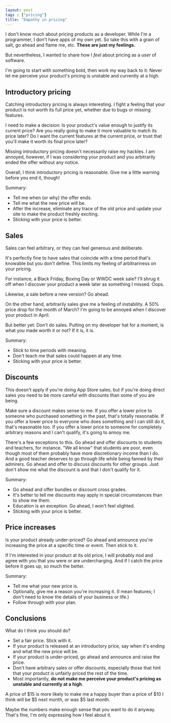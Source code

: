 ```yaml
---
layout: post
tags : ["pricing"]
title: "Empathy in pricing"
---
```

I don't know much about pricing products as a developer. While I'm a programmer, I don't have apps of my own yet. So take this with a grain of salt, go ahead and flame me, etc.  **These are just my feelings.**

But nevertheless, I wanted to share how I *feel* about pricing as a *user* of software.

I'm going to start with something bold, then work my way back to it: Never let me perceive your product's pricing is unstable and currently at a high.

<!--more-->

## Introductory pricing ##

Catching introductory pricing is always interesting. I fight a feeling that your product is not worth its full price yet, whether due to bugs or missing features.

I need to make a decision: Is your product's value enough to justify its current price? Are you really going to make it more valuable to match its price later? Do I want the current features at the current price, or trust that you'll make it worth its final price later?

Missing introductory pricing doesn't necessarily raise my hackles. I am annoyed, however, if I was considering your product and you arbitrarily ended the offer without any notice.

Overall, I think introductory pricing is reasonable. Give me a little warning before you end it, though!

Summary:

* Tell me when (or why) the offer ends.
* Tell me what the new price will be.
* After the increase, eliminate any trace of the old price and update your site to make the product freshly exciting.
* Sticking with your price is better.

## Sales ##

Sales can feel arbitrary, or they can feel generous and deliberate.

It's perfectly fine to have sales that coincide with a time period that's knowable but you don't define. This limits my feeling of arbitrariness on your pricing.

For instance, a Black Friday, Boxing Day or WWDC week sale? I'll shrug it off when I discover your product a week later as something I missed. Oops.

Likewise, a sale before a new version? Go ahead.

On the other hand, arbitrarily sales give me a feeling of instability. A 50% price drop for the month of March? I'm going to be annoyed when I discover your product in April.

But better yet: Don't do sales. Putting on my developer hat for a moment, is what you made worth it or not? If it is, it is.

Summary:

* Stick to time periods with meaning.
* Don't teach me that sales could happen at any time.
* Sticking with your price is better.

## Discounts ##

This doesn't apply if you're doing App Store sales, but if you're doing direct sales you need to be more careful with discounts than some of you are being.

Make sure a discount makes sense to me. If you offer a lower price to someone who purchased something in the past, that's totally reasonable. If you offer a lower price to everyone who does something and I can still do it, that's reasonable too. If you offer a lower price to someone for completely arbitrary reasons and I can't qualify, it's going to annoy me.

There's a few exceptions to this. Go ahead and offer discounts to students and teachers, for instance. "We all know" that students are poor, even though most of them probably have more discretionary income than I do. And a good teacher deserves to go through life while being fanned by their admirers. Go ahead and offer to *discuss* discounts for other groups. Just don't show me what the discount is and that I don't qualify for it.

Summary:

* Go ahead and offer bundles or discount cross grades.
* It's better to tell me discounts may apply in special circumstances than to show me them.
* Education is an exception. Go ahead, I won't feel slighted.
* Sticking with your price is better.

## Price increases ##

Is your product already under-priced? Go ahead and announce you're increasing the price at a specific time or event. Then stick to it.

If I'm interested in your product at its old price, I will probably nod and agree with you that you were or are undercharging. And if I catch the price before it goes up, so much the better.

Summary:

* Tell me what your new price is.
* Optionally, give me a reason you're increasing it. (I mean features; I don't need to know the details of your business or life.)
* Follow through with your plan.

## Conclusions ##

What do I think you should do?

* Set a fair price. Stick with it.
* If your product is released at an introductory price, say when it's ending and what the new price will be.
* If your product is under-priced, go ahead and announce and raise the price.
* Don't have arbitrary sales or offer discounts, especially those that hint that your product is unfairly priced the rest of the time.
* Most importantly, **do not make me perceive your product's pricing as unstable and currently at a high**.

A price of $15 is more likely to make me a happy buyer than a price of $10 I think will be $5 next month, or was $5 last month.

Maybe the numbers make enough sense that you want to do it anyway. That's fine, I'm only expressing how I feel about it.
